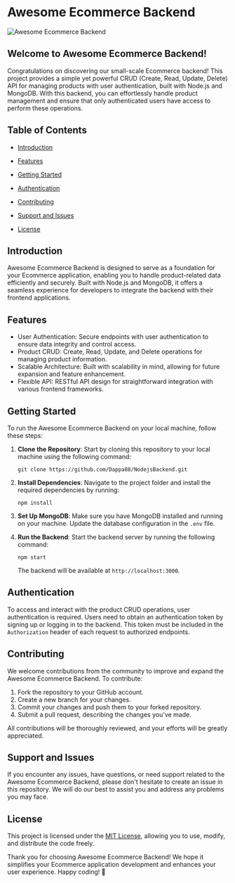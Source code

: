 # Awesome Ecommerce Backend

![Awesome Ecommerce Backend](https://github.com/Dappa88/awesome-ecommerce-backend/blob/main/ecommerce-backend.png)

## Welcome to Awesome Ecommerce Backend!

Congratulations on discovering our small-scale Ecommerce backend! This project provides a simple yet powerful CRUD (Create, Read, Update, Delete) API for managing products with user authentication, built with Node.js and MongoDB. With this backend, you can effortlessly handle product management and ensure that only authenticated users have access to perform these operations.

## Table of Contents

- [Introduction](#introduction)
- [Features](#features)
- [Getting Started](#getting-started)

- [Authentication](#authentication)
- [Contributing](#contributing)
- [Support and Issues](#support-and-issues)
- [License](#license)

## Introduction

Awesome Ecommerce Backend is designed to serve as a foundation for your Ecommerce application, enabling you to handle product-related data efficiently and securely. Built with Node.js and MongoDB, it offers a seamless experience for developers to integrate the backend with their frontend applications.

## Features

- User Authentication: Secure endpoints with user authentication to ensure data integrity and control access.
- Product CRUD: Create, Read, Update, and Delete operations for managing product information.
- Scalable Architecture: Built with scalability in mind, allowing for future expansion and feature enhancement.
- Flexible API: RESTful API design for straightforward integration with various frontend frameworks.

## Getting Started

To run the Awesome Ecommerce Backend on your local machine, follow these steps:

1. **Clone the Repository**: Start by cloning this repository to your local machine using the following command:

   ```
   git clone https://github.com/Dappa88/NodejsBackend.git
   ```

2. **Install Dependencies**: Navigate to the project folder and install the required dependencies by running:

   ```
   npm install
   ```

3. **Set Up MongoDB**: Make sure you have MongoDB installed and running on your machine. Update the database configuration in the `.env` file.

4. **Run the Backend**: Start the backend server by running the following command:

   ```
   npm start
   ```

   The backend will be available at `http://localhost:3000`.


## Authentication

To access and interact with the product CRUD operations, user authentication is required. Users need to obtain an authentication token by signing up or logging in to the backend. This token must be included in the `Authorization` header of each request to authorized endpoints.

## Contributing

We welcome contributions from the community to improve and expand the Awesome Ecommerce Backend. To contribute:

1. Fork the repository to your GitHub account.
2. Create a new branch for your changes.
3. Commit your changes and push them to your forked repository.
4. Submit a pull request, describing the changes you've made.

All contributions will be thoroughly reviewed, and your efforts will be greatly appreciated.

## Support and Issues

If you encounter any issues, have questions, or need support related to the Awesome Ecommerce Backend, please don't hesitate to create an issue in this repository. We will do our best to assist you and address any problems you may face.

## License

This project is licensed under the [MIT License](https://github.com/Dappa88/NodejsBackend/blob/main/LICENSE), allowing you to use, modify, and distribute the code freely.

Thank you for choosing Awesome Ecommerce Backend! We hope it simplifies your Ecommerce application development and enhances your user experience. Happy coding! :rocket:
